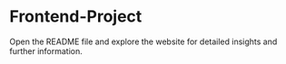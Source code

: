 # Frontend-Project

Open the README file and explore the website for detailed insights and further information.

